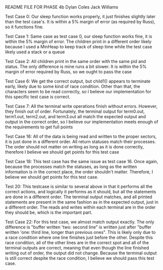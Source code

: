 README FILE FOR PHASE 4b Dylan Coles Jack Williams

Test Case 0: Our sleep function works properly, it just finishes slightly later than the test case's. It is within a 5% margin of error (as required by Russ), so it functions fine.

Test Case 1: Same case as test case 0, our sleep function works fine, it is within the 5% margin of error. The children print in a different order likely because I used a MinHeap to keep track of sleep time while the test case likely used a stack or a queue

Test Case 2: All children print in the same order with the same pid and status. The only difference is mine runs a bit slower. It is within the 5% margin of error required by Russ, so we ought to pass the case

Test Case 6: We get the correct output, but child1() appears to terminate early, likely due to some kind of race condition. Other than that, the characters seem to be read correctly, so I believe our implementation for this specific test case is correct.

Test Case 7: All the terminal write operations finish without errors. However, they finish out of order. Fortunately, the
terminal output for term0.out, term1.out, term2.out, and term3.out all match the expected output and output in the correct
order, so I believe our implementation meets enough of the requirements to get full points

Test Case 16: All of the data is being read and written to the proper sectors, it is just done in a different order. 
All return statuses match their processes. The order should not matter on writing as long as it is done correctly, therefore
I believe we should get points for this test case

Test Case 18: This test case has the same issue as test case 16. Once again, because the processes match the statuses, 
as long as the written information is in the correct place, the order shouldn't matter. Therefore, I believe we should
get points for this test case. 

Test 20: This testcase is similar to several above in that it performs all the correct actions, and logically it performs as it should, but all the statements are done in a different order. The terminal output matches, and all printed statements are present in the same fashion as in the expected output, just in a different order. The reads and writes within each terminal are in the order they should be, which is the important part.

Test Case 22: For this test case, we almost match output exactly. The only difference is 
"buffer written 'two: second line" is written just after "buffer written 'one: third line, longer than previous ones". This 
is likely only due to a race condition where one line finishes just before the other. Despite this race condition, all of the
other lines are in the correct spot and all of the terminal outputs are correct, meaning that even though the line
finished writing out of order, the output did not change. Because the terminal output is still correct despite the 
race condition, I believe we should pass this test case. 
